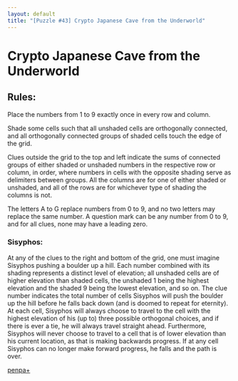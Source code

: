 ```yaml
---
layout: default
title: "[Puzzle #43] Crypto Japanese Cave from the Underworld"
---
```


# Crypto Japanese Cave from the Underworld

## Rules:

Place the numbers from 1 to 9 exactly once in every row and column.

Shade some cells such that all unshaded cells are orthogonally connected, and all orthogonally connected groups of shaded cells touch the edge of the grid.

Clues outside the grid to the top and left indicate the sums of connected groups of either shaded or unshaded numbers in the respective row or column, in order, where numbers in cells with the opposite shading serve as delimiters between groups. All the columns are for one of either shaded or unshaded, and all of the rows are for whichever type of shading the columns is not.

The letters A to G replace numbers from 0 to 9, and no two letters may replace the same number. A question mark can be any number from 0 to 9, and for all clues, none may have a leading zero.

### Sisyphos:

At any of the clues to the right and bottom of the grid, one must imagine Sisyphos pushing a boulder up a hill. Each number combined with its shading represents a distinct level of elevation; all unshaded cells are of higher elevation than shaded cells, the unshaded 1 being the highest elevation and the shaded 9 being the lowest elevation, and so on. The clue number indicates the total number of cells Sisyphos will push the boulder up the hill before he falls back down (and is doomed to repeat for eternity). At each cell, Sisyphos will always choose to travel to the cell with the highest elevation of his (up to) three possible orthogonal choices, and if there is ever a tie, he will always travel straight ahead. Furthermore, Sisyphos will never choose to travel to a cell that is of lower elevation than his current location, as that is making backwards progress. If at any cell Sisyphos can no longer make forward progress, he falls and the path is over.

[penpa+](https://tinyurl.com/23hsanjg)
